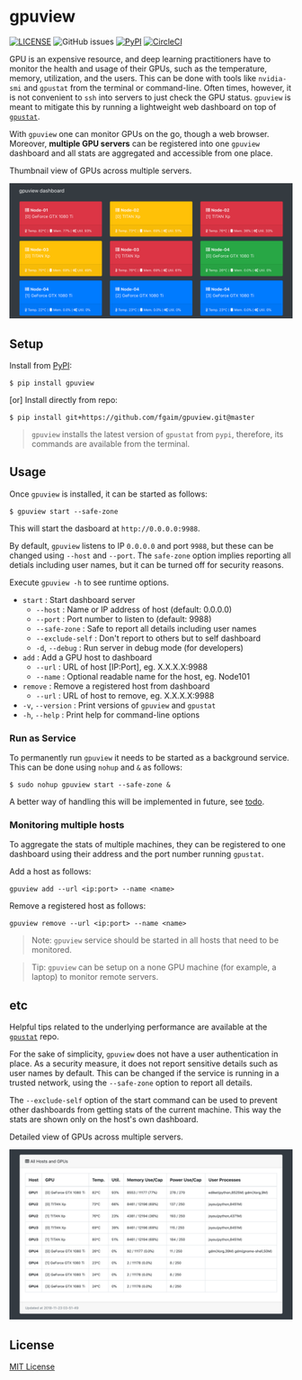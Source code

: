 gpuview
=======

[![LICENSE](https://img.shields.io/github/license/fgaim/gpuview.svg)](https://github.com/fgaim/gpuview/blob/master/LICENSE)
![GitHub issues](https://img.shields.io/github/issues/fgaim/gpuview.svg)
[![PyPI](https://img.shields.io/pypi/v/gpuview.svg)](https://pypi.org/project/gpuview/)
[![CircleCI](https://circleci.com/gh/fgaim/gpuview.svg?style=shield)](https://circleci.com/gh/fgaim/gpuview)


GPU is an expensive resource, and deep learning practitioners have to monitor the
health and usage of their GPUs, such as the temperature, memory, utilization, and the users. 
This can be done with tools like `nvidia-smi` and `gpustat` from the terminal or command-line.
Often times, however, it is not convenient to `ssh` into servers to just check the GPU status. 
`gpuview` is meant to mitigate this by running a lightweight web dashboard on top of 
[`gpustat`][repo_gpustat].  

With `gpuview` one can monitor GPUs on the go, though a web browser. Moreover, **multiple GPU servers** 
can be registered into one `gpuview` dashboard and all stats are aggregated and accessible from one place.


Thumbnail view of GPUs across multiple servers.  

![Screenshot: gpuview](imgs/dash-1.png)


Setup
-----

Install from [PyPI][pypi_gpuview]:

```
$ pip install gpuview
```

[or] Install directly from repo:

```
$ pip install git+https://github.com/fgaim/gpuview.git@master
```

> `gpuview` installs the latest version of `gpustat` from `pypi`, therefore, its commands are available 
from the terminal.



Usage
-----

Once `gpuview` is installed, it can be started as follows:
```
$ gpuview start --safe-zone
```
This will start the dasboard at `http://0.0.0.0:9988`.


By default, `gpuview` listens to IP `0.0.0.0` and port `9988`, but these can be changed using `--host` and `--port`. The `safe-zone` option implies reporting all detials including user names, but it can be turned off for security reasons.


Execute `gpuview -h` to see runtime options.

* `start`              : Start dashboard server
  * `--host`           : Name or IP address of host (default: 0.0.0.0)
  * `--port`           : Port number to listen to (default: 9988)
  * `--safe-zone`      : Safe to report all details including user names
  * `--exclude-self`   : Don't report to others but to self dashboard
  * `-d`, `--debug`    : Run server in debug mode (for developers)
* `add`                : Add a GPU host to dashboard
  * `--url`            : URL of host [IP:Port], eg. X.X.X.X:9988
  * `--name`           : Optional readable name for the host, eg. Node101
* `remove`             : Remove a registered host from dashboard
  * `--url`            : URL of host to remove, eg. X.X.X.X:9988
* `-v`, `--version`    : Print versions of `gpuview` and `gpustat`
* `-h`, `--help`       : Print help for command-line options


### Run as Service

To permanently run `gpuview` it needs to be started as a background service. This can be done using `nohup` and `&` as follows:

```
$ sudo nohup gpuview start --safe-zone &
```

A better way of handling this will be implemented in future, see [todo](todo).


### Monitoring multiple hosts

To aggregate the stats of multiple machines, they can be registered to one dashboard using their address and the port number running `gpustat`.

Add a host as follows:
```
gpuview add --url <ip:port> --name <name>
```

Remove a registered host as follows:
```
gpuview remove --url <ip:port> --name <name>
```

> Note: `gpuview` service should be started in all hosts that need to be monitored.

> Tip: `gpuview` can be setup on a none GPU machine (for example, a laptop) to monitor remote servers. 


etc
---

Helpful tips related to the underlying performance are available at the [`gpustat`][repo_gpustat] repo.


For the sake of simplicity, `gpuview` does not have a user authentication in place. As a security measure,
it does not report sensitive details such as user names by default. This can be changed if the service is 
running in a trusted network, using the `--safe-zone` option to report all details. 


The `--exclude-self` option of the start command can be used to prevent other dashboards from getting stats of the current machine. This way the stats are shown only on the host's own dashboard.


Detailed view of GPUs across multiple servers.  

![Screenshot: gpuview](imgs/dash-2.png)


License
-------

[MIT License](LICENSE)



[repo_gpustat]: https://github.com/wookayin/gpustat
[pypi_gpuview]: https://pypi.python.org/pypi/gpuview
